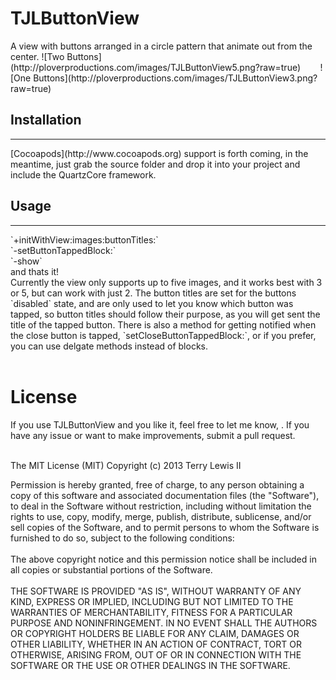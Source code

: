 <h1>TJLButtonView</h1>
A view with buttons arranged in a circle pattern that animate out from the center.
![Two Buttons](http://ploverproductions.com/images/TJLButtonView5.png?raw=true)&nbsp; &nbsp;&nbsp;&nbsp;&nbsp;&nbsp;
![One Buttons](http://ploverproductions.com/images/TJLButtonView3.png?raw=true)
<h2>Installation</h2>
<hr>
[Cocoapods](http://www.cocoapods.org) support is forth coming, in the meantime, just grab the source folder and drop it into your project and include the QuartzCore framework.
<h2>Usage</h2>
<hr>
`+initWithView:images:buttonTitles:`<br>
`-setButtonTappedBlock:`<br>
`-show`<br>
and thats it!<br>
Currently the view only supports up to five images, and it works best with 3 or 5, but can work with just 2.
The button titles are set for the buttons `disabled` state, and are only used to let you know which button was tapped,
so button titles should follow their purpose, as you will get sent the title of the tapped button.
There is also a method for getting notified when the close button is tapped, `setCloseButtonTappedBlock:`, 
or if you prefer, you can use delgate methods instead of blocks.
<br><br>


<h1>License</h1>
If you use TJLButtonView and you like it, feel free to let me know, <terry@ploverproductions.com>. If you have any issue or want to make improvements, submit a pull request.<br><br>

The MIT License (MIT)
Copyright (c) 2013 Terry Lewis II

Permission is hereby granted, free of charge, to any person obtaining a copy of this software and associated documentation files (the "Software"), to deal in the Software without restriction, including without limitation the rights to use, copy, modify, merge, publish, distribute, sublicense, and/or sell copies of the Software, and to permit persons to whom the Software is furnished to do so, subject to the following conditions:
<br><br>
The above copyright notice and this permission notice shall be included in all copies or substantial portions of the Software.
<br><br>
THE SOFTWARE IS PROVIDED "AS IS", WITHOUT WARRANTY OF ANY KIND, EXPRESS OR IMPLIED, INCLUDING BUT NOT LIMITED TO THE WARRANTIES OF MERCHANTABILITY, FITNESS FOR A PARTICULAR PURPOSE AND NONINFRINGEMENT. IN NO EVENT SHALL THE AUTHORS OR COPYRIGHT HOLDERS BE LIABLE FOR ANY CLAIM, DAMAGES OR OTHER LIABILITY, WHETHER IN AN ACTION OF CONTRACT, TORT OR OTHERWISE, ARISING FROM, OUT OF OR IN CONNECTION WITH THE SOFTWARE OR THE USE OR OTHER DEALINGS IN THE SOFTWARE.
